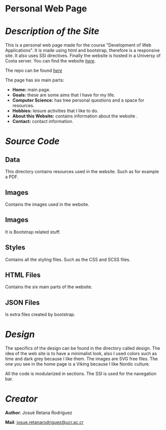 # Personal Web Page

# _Description of the Site_

This is a personal web page made for the course "Development of Web Applications". It is made using html and bootstrap, therefore is a responsive site. It also uses SSI directives. Finally the website is hosted in a Universy of Costa server. You can find the website *[here](https://titanic.ecci.ucr.ac.cr/~ec06440/my_webpage/ "Cool website")*.

The repo can be found *[here](https://github.com/JosueRR/my_webpage "Cool repo")*

The page has six main parts:

- **Home:** main page.
- **Goals:** these are some aims that I have for my life.
- **Computer Science:** has tree personal questions and a space for resources.
- **Hobbies:** leisure activities that I like to do.
- **About this Website:** contains information about the website .
- **Contact:** contact information.


# _Source Code_

## Data 
This directory contains resources used in the website. Such as for example a PDF.

## Images
Contains the images used in the website.

## Images
It is Bootstrap related stuff.

## Styles
Contains all the styling files. Such as the CSS and SCSS files.

## HTML Files
Contains the six main parts of the website.

## JSON Files
Is extra files created by bootstrap.


# _Design_
The specifics of the design can be found in the directory called design. The idea of the web site is to have a minimalist look, also I used colors such as lime and dark grey because I like them. The images are SVG free files. The one you see in the home page is a Viking because I like Nordic culture.

All the code is modularized in sections. The SSI is used for the navegation bar.

# _Creator_

**Author**: Josué Retana Rodríguez

**Mail**: josue.retanarodriguez@ucr.ac.cr
